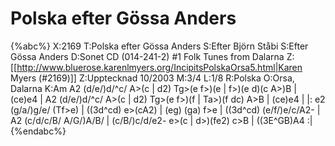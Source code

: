 # Polska efter Gössa Anders

{%abc%}
X:2169
T:Polska efter Gössa Anders
S:Efter Björn Ståbi
S:Efter Gössa Anders
D:Sonet CD (014-241-2) #1 Folk Tunes from Dalarna
Z:[[http://www.bluerose.karenlmyers.org/IncipitsPolskaOrsa5.html|Karen Myers (#2169)]]
Z:Upptecknad 10/2003
M:3/4
L:1/8
R:Polska
O:Orsa, Dalarna
K:Am
A2 (d/e/)d/^c/ A>(c | d2) Tg>(e f>)(e | f>)(e d)(c A>)B | (ce)e4 |
A2 (d/e/)d/^c/ A>(c | d2) Tg>(e f>)(f | Ta>)(f dc) A>B | (ce)e4 |
|: e2 (g/a/)g/e/ (Tf>e) | ((3d^cd) e>(cA2) | (eg) (ga) f>e | ((3d^cd) (e/f/)e/c/A2- |
A2 (c/d/c/B/ A/G/)A/B/ | (c/B/)c/d/e2- e>(c | d>)(fe2) c>B | ((3E^GB)A4 :|
{%endabc%}

